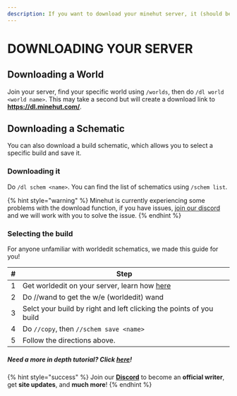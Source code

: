 ```yaml
---
description: If you want to download your minehut server, it (should be) simple and easy.
---
```


# DOWNLOADING YOUR SERVER

## Downloading a World

Join your server, find your specific world using `/worlds`, then do `/dl world <world name>`. This may take a second but will create a download link to **https://dl.minehut.com/**.

## Downloading a Schematic

You can also download a build schematic, which allows you to select a specific build and save it. 

### Downloading it

Do `/dl schem <name>`. You can find the list of schematics using `/schem list`.

{% hint style="warning" %}
Minehut is currently experiencing some problems with the download function, if you have issues, [join our discord](https://invite.gg/minehutxyz) and we will work with you to solve the issue.
{% endhint %}

### Selecting the build

For anyone unfamiliar with worldedit schematics, we made this guide for you! 

| # | Step |
| --- | --- |
| 1 | Get worldedit on your server, learn how [here](faq/minehut/full#chapter-4-installing-plugins) |
| 2 | Do //wand to get the w/e (worldedit) wand |
| 3 | Selct your build by right and left clicking the points of you build |
| 4 | Do `//copy`, then `//schem save <name>` |
| 5 | Follow the directions above. |
##### Need a more in depth tutorial? Click [here](plugin/popular/worldedit)!


{% hint style="success" %}
Join our **[Discord](https://discord.gg/TYhH5bK)** to become an **official writer**, get **site updates**, and **much more**!
{% endhint %}

